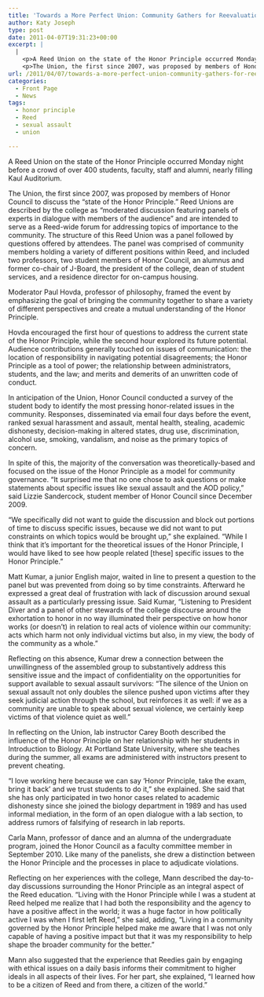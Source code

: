 ```yaml
---
title: 'Towards a More Perfect Union: Community Gathers for Reevaluation of the Honor Principle'
author: Katy Joseph
type: post
date: 2011-04-07T19:31:23+00:00
excerpt: |
  |
    <p>A Reed Union on the state of the Honor Principle occurred Monday  night before a crowd of over 400 students, faculty, staff and alumni,  nearly filling Kaul Auditorium.</p>
    <p>The Union, the first since 2007, was proposed by members of Honor  Council to discuss the “state of the Honor Principle.” Reed Unions are  described by the college as “moderated discussion featuring panels of  experts in dialogue with members of the audience” and are intended to  serve as a Reed-wide forum for addressing topics of importance to the  community.</p>
url: /2011/04/07/towards-a-more-perfect-union-community-gathers-for-reevaluation-of-the-honor-principle/
categories:
  - Front Page
  - News
tags:
  - honor principle
  - Reed
  - sexual assault
  - union

---
```

A Reed Union on the state of the Honor Principle occurred Monday night before a crowd of over 400 students, faculty, staff and alumni, nearly filling Kaul Auditorium.

The Union, the first since 2007, was proposed by members of Honor Council to discuss the “state of the Honor Principle.” Reed Unions are described by the college as “moderated discussion featuring panels of experts in dialogue with members of the audience” and are intended to serve as a Reed-wide forum for addressing topics of importance to the community. The structure of this Reed Union was a panel followed by questions offered by attendees. The panel was comprised of community members holding a variety of different positions within Reed, and included two professors, two student members of Honor Council, an alumnus and former co-chair of J-Board, the president of the college, dean of student services, and a residence director for on-campus housing.

Moderator Paul Hovda, professor of philosophy, framed the event by emphasizing the goal of bringing the community together to share a variety of different perspectives and create a mutual understanding of the Honor Principle.

Hovda encouraged the first hour of questions to address the current state of the Honor Principle, while the second hour explored its future potential. Audience contributions generally touched on issues of communication: the location of responsibility in navigating potential disagreements; the Honor Principle as a tool of power; the relationship between administrators, students, and the law; and merits and demerits of an unwritten code of conduct.

In anticipation of the Union, Honor Council conducted a survey of the student body to identify the most pressing honor-related issues in the community. Responses, disseminated via email four days before the event, ranked sexual harassment and assault, mental health, stealing, academic dishonesty, decision-making in altered states, drug use, discrimination, alcohol use, smoking, vandalism, and noise as the primary topics of concern.

In spite of this, the majority of the conversation was theoretically-based and focused on the issue of the Honor Principle as a model for community governance. “It surprised me that no one chose to ask questions or make statements about specific issues like sexual assault and the AOD policy,” said Lizzie Sandercock, student member of Honor Council since December 2009.

“We specifically did not want to guide the discussion and block out portions of time to discuss specific issues, because we did not want to put constraints on which topics would be brought up,” she explained. “While I think that it’s important for the theoretical issues of the Honor Principle, I would have liked to see how people related [these] specific issues to the Honor Principle.”

Matt Kumar, a junior English major, waited in line to present a question to the panel but was prevented from doing so by time constraints. Afterward he expressed a great deal of frustration with lack of discussion around sexual assault as a particularly pressing issue. Said Kumar, “Listening to President Diver and a panel of other stewards of the college discourse around the exhortation to honor in no way illuminated their perspective on how honor works (or doesn’t) in relation to real acts of violence within our community: acts which harm not only individual victims but also, in my view, the body of the community as a whole.”

Reflecting on this absence, Kumar drew a connection between the unwillingness of the assembled group to substantively address this sensitive issue and the impact of confidentiality on the opportunities for support available to sexual assault survivors: “The silence of the Union on sexual assault not only doubles the silence pushed upon victims after they seek judicial action through the school, but reinforces it as well: if we as a community are unable to speak about sexual violence, we certainly keep victims of that violence quiet as well.”

In reflecting on the Union, lab instructor Carey Booth described the influence of the Honor Principle on her relationship with her students in Introduction to Biology. At Portland State University, where she teaches during the summer, all exams are administered with instructors present to prevent cheating.

“I love working here because we can say ‘Honor Principle, take the exam, bring it back’ and we trust students to do it,” she explained. She said that she has only participated in two honor cases related to academic dishonesty since she joined the biology department in 1989 and has used informal mediation, in the form of an open dialogue with a lab section, to address rumors of falsifying of research in lab reports.

Carla Mann, professor of dance and an alumna of the undergraduate program, joined the Honor Council as a faculty committee member in September 2010. Like many of the panelists, she drew a distinction between the Honor Principle and the processes in place to adjudicate violations.

Reflecting on her experiences with the college, Mann described the day-to-day discussions surrounding the Honor Principle as an integral aspect of the Reed education. “Living with the Honor Principle while I was a student at Reed helped me realize that I had both the responsibility and the agency to have a positive affect in the world; it was a huge factor in how politically active I was when I first left Reed,” she said, adding, “Living in a community governed by the Honor Principle helped make me aware that I was not only capable of having a positive impact but that it was my responsibility to help shape the broader community for the better.”

Mann also suggested that the experience that Reedies gain by engaging with ethical issues on a daily basis informs their commitment to higher ideals in all aspects of their lives. For her part, she explained, “I learned how to be a citizen of Reed and from there, a citizen of the world.”